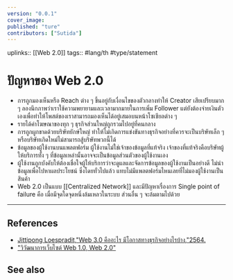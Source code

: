```yaml
---
version: "0.0.1"
cover_image:
published: "ture"
contributors: ["Sutida"]
---
```

uplinks:: [[Web 2.0]]
tags:: #lang/th #type/statement

# ปัญหาของ Web 2.0
- การถูกมองเห็นหรือ Reach ต่าง ๆ ขึ้นอยู่กับเงื่อนไขของตัวกลางทำให้ Creator เสียเปรียบมาก ๆ ลองนึกภาพว่าเราใช้ความพยายามและเวลามากมายในการเพิ่ม Follower แต่ยังต้องจ่ายเงินตัวเองเพื่อทำให้โพสต์ของเราสามารถมองเห็นได้อยู่เสมอบนหน้าโซเชียลต่าง ๆ
- รายได้ค่าโฆษณาของทุก ๆ ธุรกิจส่วนใหญ่ถูกรวมไปอยู่ที่คนกลาง
- การถูกผูกขาดด้วยบริษัทยักษ์ใหญ่ ทำให้ไม่เกิดการแข่งขันทางธุรกิจอย่างที่ควรจะเป็นบริษัทเล็ก ๆ หรือบริษัทเกิดใหม่ไม่สามารถสู้บริษัทพวกนี้ได้
- ข้อมูลของผู้ใช้งานบนแพลตฟอร์ม ผู้ใช้งานไม่ใช่เจ้าของข้อมูลที่แท้จริง เจ้าของที่แท้จริงคือบริษัทผู้ให้บริการทั้ง ๆ ที่ข้อมูลเหล่านั้นอาจจะเป็นข้อมูลส่วนตัวของผู้ใช้งานเอง
- ผู้ใช้งานถูกบังคับให้ต้องเชื่อใจผู้ให้บริการว่าจะดูแลและจัดการข้อมูลของผู้ใช้งานเป็นอย่างดี ไม่นำข้อมูลเพื่อไปหาผลประโยชน์ ซึ่งโดยทั่วไปแล้ว แทบไม่มีแพลตฟอร์มไหนเลยที่ไม่มองผู้ใช้งานเป็นสินค้า
- Web 2.0 เป็นแบบ [[Centralized Network]] และมีปัญหาเรื่องการ Single point of failure คือ เมื่อมีจุดใดจุดหนึ่งล้มเหลวในระบบ ส่วนอื่น ๆ จะล้มตามไปด้วย
---
## References
- [Jittipong Loespradit,"Web 3.0 คืออะไร มีโอกาสทางธุรกิจอย่างไรบ้าง,"2564.](https://www.martechthai.com/technology/what-is-web-3-and-marketing/)
- ["วิวัฒนาการเว็บไซต์ Web 1.0, Web 2.0"](https://sites.google.com/a/bumail.net/technoloyi-websit/wiwathnakar-websit-web-1-0-web-2-0-web-3-0-web-4-0)
## See also